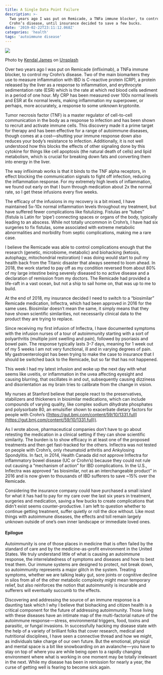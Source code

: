 ```yaml
---
title: A Single Data Point Failure
description: >-
  Two years ago I was put on Remicade, a TNFa immune blocker, to control my
  Crohn’s disease, until insurance decided to save a few bucks.
date: '2019-02-22T23:11:12.068Z'
categories: 'health'
tags: 'autoimmune disease'
---
```


![](http://localhost:3001/img/autoimmune-disease.jpg)

Photo by [Kendal James](https://unsplash.com/photos/L4iKccAChOc?utm_source=unsplash&utm_medium=referral&utm_content=creditCopyText) on [Unsplash](https://unsplash.com/?utm_source=unsplash&utm_medium=referral&utm_content=creditCopyText)

Over two years ago I was put on Remicade (infliximab), a TNFa immune blocker, to control my Crohn’s disease. Two of the main biomarkers they use to measure inflammation with IBD is C-reactive protein (CRP), a protein released by the liver as a response to inflammation, and erythrocyte sedimentation rate (ESR) which is the rate at which red blood cells sediment in a period of one hour. My CRP has been measured over 100x normal levels and ESR at 6x normal levels, making inflammation my superpower, or perhaps, more accurately, a response to some unknown kryptonite.

Tumor necrosis factor (TNF) is a master regulator of cell-to-cell communication in the body as a response to infection and has been shown to recruit and activate immune cells. This discovery made it a prime target for therapy and has been effective for a range of autoimmune diseases, though comes at a cost—shutting your immune response down also reduces your body’s resistance to infection. Additionally, it is not well understood how this blocks the effects of other signaling done by this cytokine for things like cell apoptosis (the natural death of cells) and lipid metabolism, which is crucial for breaking down fats and converting them into energy in the liver.

The way infliximab works is that it binds to the TNF alpha receptors, in effect blocking the communication signals to fight off infection, reducing the inflammation response. For my extremely high levels of inflammation, we found out early on that I burn through medication about 2x the normal rate, so I get these infusions every five weeks.

The efficacy of the infusions in my recovery is a bit mixed, I have maintained 5x-10x normal inflammation levels throughout my treatment, but have suffered fewer complications like fistulizing. Fistulas are “tubes” (fistula is Latin for ‘pipe’) connecting spaces or organs of the body, typically leading to an abscess. While not totally uncommon in Crohn’s, I have had six surgeries to fix fistulas, some associated with extreme metabolic abnormalities and morbidity from septic complications, making me a rare case.

I believe the Remicade was able to control complications enough that the research (genetic, microbiome, metabolic) and biohacking (ketosis, autophagy, mitochondrial restoration) I was doing would start to pull my health back from the Titanic disaster that always seemed to loom ahead. In 2018, the work started to pay off as my condition reversed from about 80% of my large intestine being severely diseased to no active disease and a declaration of remission from my doctors. The Remicade had provided a life-raft in a vast ocean, but not a ship to sail home on, that was up to me to build.

At the end of 2018, my insurance decided I need to switch to a “biosimilar” Remicade medication, Inflectra, which had been approved in 2016 for the same uses. Biosimilar doesn’t mean the same, it simply means that they have shown scientific similarities, not necessarily clinical data to the product they are trying to replace.

Since receiving my first infusion of Inflectra, I have documented symptoms with the infusion nurses of a tour of autoimmunity starting with a sort of polyarthritis (multiple joint swelling and pain), followed by psoriasis and bowel pain. The response typically lasts 3–7 days, meaning for 1 week out of my 5 weeks I am not very functional, ill and in varying degrees of pain. My gastroenterologist has been trying to make the case to insurance that I should be switched back to the Remicade, but so far that has not happened.

This week I had my latest infusion and woke up the next day with what seems like uveitis, or inflammation in the uvea affecting eyesight and causing blurring, that oscillates in and out, subsequently causing dizziness and disorientation as my brain tries to calibrate from the change in vision.

My nurses at Stanford believe that people react to the preservatives, stabilizers and thickeners in biosimilar medications, which can include compounds of varying quality, like complex sodium dihydrate phosphates and polysorbate 80, an emulsifier shown to exacerbate dietary factors for people with Crohn’s ([https://gut.bmj.com/content/59/10/1331.full](https://gut.bmj.com/content/59/10/1331.full)).

As I wrote above, pharmaceutical companies don’t have to go about retesting the medication in a clinical setting if they can show scientific similarity. The burden is to show efficacy in at least one of the proposed treatments and then get fast-tracked for the others. Inflectra was not tested on people with Crohn’s, only rheumatoid arthritis and Ankylosing Spondylitis. In fact, in 2014, Health Canada did not approve Inflectra for inflammatory bowel disease (UC or Crohn’s) because they could not rule out causing a “mechanism of action” for IBD complications. In the U.S., Inflectra was approved “as biosimilar, not as an interchangeable product” in 2016 and is now given to thousands of IBD sufferers to save ~15% over the Remicade.

Considering the insurance company could have purchased a small island for what it has had to pay for my care over the last six years in treatment, surgeries and medication, saving a few bucks to create complications that didn’t exist seems counter-productive. I am left to question whether to continue getting treatment, suffer quietly or roll the dice without. Like most things with autoimmune diseases, the effects and toll remain largely unknown outside of one’s own inner landscape or immediate loved ones.

#### Epilogue

Autoimmunity is one of those places in medicine that is often failed by the standard of care and by the medicine-as-profit environment in the United States. We truly understand little of what is causing an autoimmune response, the interrelatedness of symptoms and diseases and how to best treat them. Our immune systems are designed to protect, not break down, so autoimmunity represents a major glitch in the system. Treating symptoms, whether we are talking leaky gut, sore joints or cognitive decline in silos from all of the other metabolic complexity might mean temporary relief, but also reinforces the notion that autoimmunity is incurable and sufferers will eventually succumb to the effects.

Discovering and addressing the source of an immune response is a daunting task which I why I believe that biohacking and citizen health is a critical component for the future of addressing autoimmunity. Those living with these diseases have an intimate map of the multi-factorial nature of the autoimmune response — stress, environmental triggers, food, toxins and parasitic, or fungal invasions. In successfully hacking my disease state with the help of a variety of brilliant folks that cover research, medical and nutritional disciplines, I have seen a connective thread and how we might, as individuals take charge of our own future. But the emotional, physical and mental space is a bit like snowboarding on an avalanche — you have to stay on top of where you are while being open to a rapidly changing environment where what is working in one moment may be totally irrelevant in the next. While my disease has been in remission for nearly a year, the curse of getting well is fearing to become sick again.